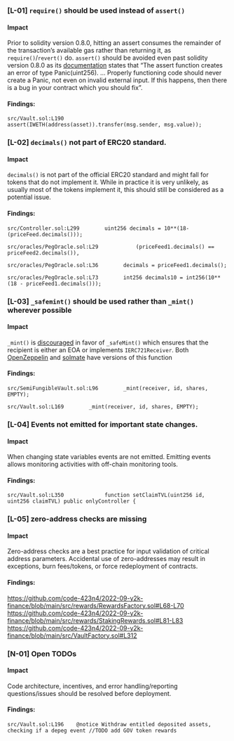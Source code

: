 ### [L-01] ```require()``` should be used instead of ```assert()```


#### Impact
Prior to solidity version 0.8.0, hitting an assert consumes the remainder of the transaction’s available gas rather than returning it, as ```require()```/```revert()``` do. ```assert()``` should be avoided even past solidity version 0.8.0 as its [documentation](https://docs.soliditylang.org/en/v0.8.14/control-structures.html#panic-via-assert-and-error-via-require) states that “The assert function creates an error of type Panic(uint256). … Properly functioning code should never create a Panic, not even on invalid external input. If this happens, then there is a bug in your contract which you should fix”.


#### Findings:
```
src/Vault.sol:L190        assert(IWETH(address(asset)).transfer(msg.sender, msg.value));

```
### [L-02] ```decimals()``` not part of ERC20 standard.


#### Impact
```decimals()``` is not part of the official ERC20 standard and might fall for tokens that do not implement it. While in practice it is very unlikely, as usually most of the tokens implement it, this should still be considered as a potential issue.


#### Findings:
```
src/Controller.sol:L299        uint256 decimals = 10**(18-(priceFeed.decimals()));

src/oracles/PegOracle.sol:L29            (priceFeed1.decimals() == priceFeed2.decimals()),

src/oracles/PegOracle.sol:L36        decimals = priceFeed1.decimals();

src/oracles/PegOracle.sol:L73        int256 decimals10 = int256(10**(18 - priceFeed1.decimals()));

```
### [L-03] ```_safemint()``` should be used rather than ```_mint()``` wherever possible


#### Impact
```_mint()``` is [discouraged](https://github.com/OpenZeppelin/openzeppelin-contracts/blob/d4d8d2ed9798cc3383912a23b5e8d5cb602f7d4b/contracts/token/ERC721/ERC721.sol#L271) in favor of ```_safeMint()``` which ensures that the recipient is either an EOA or implements ```IERC721Receiver```. Both [OpenZeppelin](https://github.com/OpenZeppelin/openzeppelin-contracts/blob/d4d8d2ed9798cc3383912a23b5e8d5cb602f7d4b/contracts/token/ERC721/ERC721.sol#L238-L250) and [solmate](https://github.com/transmissions11/solmate/blob/4eaf6b68202e36f67cab379768ac6be304c8ebde/src/tokens/ERC721.sol#L180) have versions of this function


#### Findings:
```
src/SemiFungibleVault.sol:L96        _mint(receiver, id, shares, EMPTY);

src/Vault.sol:L169        _mint(receiver, id, shares, EMPTY);

```
### [L-04] Events not emitted for important state changes.


#### Impact
When changing state variables events are not emitted. Emitting events allows monitoring activities with off-chain monitoring tools.


#### Findings:
```
src/Vault.sol:L350             function setClaimTVL(uint256 id, uint256 claimTVL) public onlyController {

```
### [L-05] zero-address checks are missing


#### Impact
Zero-address checks are a best practice for input validation of critical address parameters. Accidental use of zero-addresses may result in exceptions, burn fees/tokens, or force redeployment of contracts.

#### Findings:
https://github.com/code-423n4/2022-09-y2k-finance/blob/main/src/rewards/RewardsFactory.sol#L68-L70
https://github.com/code-423n4/2022-09-y2k-finance/blob/main/src/rewards/StakingRewards.sol#L81-L83
https://github.com/code-423n4/2022-09-y2k-finance/blob/main/src/VaultFactory.sol#L312

### [N-01] Open TODOs


#### Impact
Code architecture, incentives, and error handling/reporting questions/issues should be resolved before deployment.


#### Findings:
```
src/Vault.sol:L196    @notice Withdraw entitled deposited assets, checking if a depeg event //TODO add GOV token rewards

```
